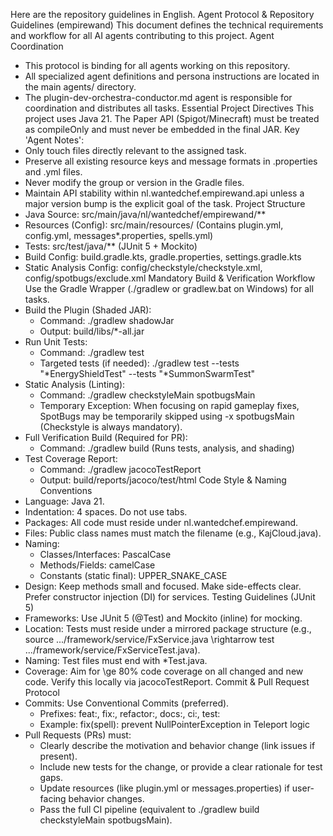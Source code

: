 Here are the repository guidelines in English.
Agent Protocol & Repository Guidelines (empirewand)
This document defines the technical requirements and workflow for all AI agents contributing to this project.
Agent Coordination
 * This protocol is binding for all agents working on this repository.
 * All specialized agent definitions and persona instructions are located in the main agents/ directory.
 * The plugin-dev-orchestra-conductor.md agent is responsible for coordination and distributes all tasks.
Essential Project Directives
This project uses Java 21. The Paper API (Spigot/Minecraft) must be treated as compileOnly and must never be embedded in the final JAR.
Key 'Agent Notes':
 * Only touch files directly relevant to the assigned task.
 * Preserve all existing resource keys and message formats in .properties and .yml files.
 * Never modify the group or version in the Gradle files.
 * Maintain API stability within nl.wantedchef.empirewand.api unless a major version bump is the explicit goal of the task.
Project Structure
 * Java Source: src/main/java/nl/wantedchef/empirewand/**
 * Resources (Config): src/main/resources/ (Contains plugin.yml, config.yml, messages*.properties, spells.yml)
 * Tests: src/test/java/** (JUnit 5 + Mockito)
 * Build Config: build.gradle.kts, gradle.properties, settings.gradle.kts
 * Static Analysis Config: config/checkstyle/checkstyle.xml, config/spotbugs/exclude.xml
Mandatory Build & Verification Workflow
Use the Gradle Wrapper (./gradlew or gradlew.bat on Windows) for all tasks.
 * Build the Plugin (Shaded JAR):
   * Command: ./gradlew shadowJar
   * Output: build/libs/*-all.jar
 * Run Unit Tests:
   * Command: ./gradlew test
   * Targeted tests (if needed): ./gradlew test --tests "*EnergyShieldTest" --tests "*SummonSwarmTest"
 * Static Analysis (Linting):
   * Command: ./gradlew checkstyleMain spotbugsMain
   * Temporary Exception: When focusing on rapid gameplay fixes, SpotBugs may be temporarily skipped using -x spotbugsMain (Checkstyle is always mandatory).
 * Full Verification Build (Required for PR):
   * Command: ./gradlew build (Runs tests, analysis, and shading)
 * Test Coverage Report:
   * Command: ./gradlew jacocoTestReport
   * Output: build/reports/jacoco/test/html
Code Style & Naming Conventions
 * Language: Java 21.
 * Indentation: 4 spaces. Do not use tabs.
 * Packages: All code must reside under nl.wantedchef.empirewand.
 * Files: Public class names must match the filename (e.g., KajCloud.java).
 * Naming:
   * Classes/Interfaces: PascalCase
   * Methods/Fields: camelCase
   * Constants (static final): UPPER_SNAKE_CASE
 * Design: Keep methods small and focused. Make side-effects clear. Prefer constructor injection (DI) for services.
Testing Guidelines (JUnit 5)
 * Frameworks: Use JUnit 5 (@Test) and Mockito (inline) for mocking.
 * Location: Tests must reside under a mirrored package structure (e.g., source .../framework/service/FxService.java \rightarrow test .../framework/service/FxServiceTest.java).
 * Naming: Test files must end with *Test.java.
 * Coverage: Aim for \ge 80\% code coverage on all changed and new code. Verify this locally via jacocoTestReport.
Commit & Pull Request Protocol
 * Commits: Use Conventional Commits (preferred).
   * Prefixes: feat:, fix:, refactor:, docs:, ci:, test:
   * Example: fix(spell): prevent NullPointerException in Teleport logic
 * Pull Requests (PRs) must:
   * Clearly describe the motivation and behavior change (link issues if present).
   * Include new tests for the change, or provide a clear rationale for test gaps.
   * Update resources (like plugin.yml or messages.properties) if user-facing behavior changes.
   * Pass the full CI pipeline (equivalent to ./gradlew build checkstyleMain spotbugsMain).
